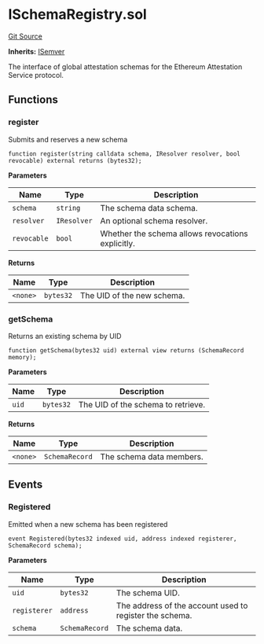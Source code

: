 # ISchemaRegistry.sol

[Git Source](https://github.com/RafaDSan/trustful-zuzalu-contracts/blob/8145173dbd34bc00952ca1adb04b16dbe11ff624/src/interfaces/ISchemaRegistry.sol)

**Inherits:** [ISemver](../../../../src/interfaces/ISemver.sol/interface.ISemver.md)

The interface of global attestation schemas for the Ethereum Attestation Service protocol.

## Functions

### register

Submits and reserves a new schema

```solidity
function register(string calldata schema, IResolver resolver, bool revocable) external returns (bytes32);
```

**Parameters**

| Name        | Type        | Description                                       |
| ----------- | ----------- | ------------------------------------------------- |
| `schema`    | `string`    | The schema data schema.                           |
| `resolver`  | `IResolver` | An optional schema resolver.                      |
| `revocable` | `bool`      | Whether the schema allows revocations explicitly. |

**Returns**

| Name     | Type      | Description                |
| -------- | --------- | -------------------------- |
| `<none>` | `bytes32` | The UID of the new schema. |

### getSchema

Returns an existing schema by UID

```solidity
function getSchema(bytes32 uid) external view returns (SchemaRecord memory);
```

**Parameters**

| Name  | Type      | Description                        |
| ----- | --------- | ---------------------------------- |
| `uid` | `bytes32` | The UID of the schema to retrieve. |

**Returns**

| Name     | Type           | Description              |
| -------- | -------------- | ------------------------ |
| `<none>` | `SchemaRecord` | The schema data members. |

## Events

### Registered

Emitted when a new schema has been registered

```solidity
event Registered(bytes32 indexed uid, address indexed registerer, SchemaRecord schema);
```

**Parameters**

| Name         | Type           | Description                                             |
| ------------ | -------------- | ------------------------------------------------------- |
| `uid`        | `bytes32`      | The schema UID.                                         |
| `registerer` | `address`      | The address of the account used to register the schema. |
| `schema`     | `SchemaRecord` | The schema data.                                        |
